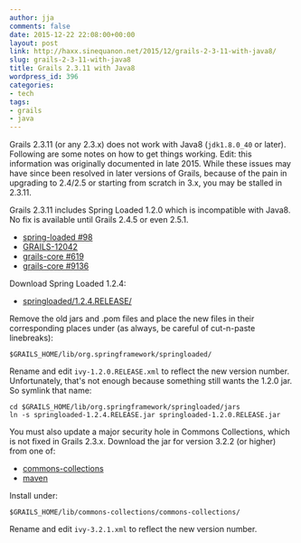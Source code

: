 ```yaml
---
author: jja
comments: false
date: 2015-12-22 22:08:00+00:00
layout: post
link: http://haxx.sinequanon.net/2015/12/grails-2-3-11-with-java8/
slug: grails-2-3-11-with-java8
title: Grails 2.3.11 with Java8
wordpress_id: 396
categories:
- tech
tags:
- grails
- java
---
```


Grails 2.3.11 (or any 2.3.x) does not work with Java8 (`jdk1.8.0_40` or
later). Following are some notes on how to get things working. Edit: this
information was originally documented in late 2015. While these issues may
have since been resolved in later versions of Grails, because of the pain in
upgrading to 2.4/2.5 or starting from scratch in 3.x, you may be stalled in
2.3.11.

<!-- more -->

Grails 2.3.11 includes Spring Loaded 1.2.0 which is incompatible with Java8.
No fix is available until Grails 2.4.5 or even 2.5.1.

  * [spring-loaded #98](https://github.com/spring-projects/spring-loaded/issues/98)
  * [GRAILS-12042](https://jira.grails.org/browse/GRAILS-12042)
  * [grails-core #619](https://github.com/grails/grails-core/issues/619)
  * [grails-core #9136](https://github.com/grails/grails-core/issues/9136)

Download Spring Loaded 1.2.4:

  * [springloaded/1.2.4.RELEASE/](http://repo.spring.io/release/org/springframework/springloaded/1.2.4.RELEASE/)

Remove the old jars and .pom files and place the new files in their
corresponding places under (as always, be careful of cut-n-paste linebreaks):

    $GRAILS_HOME/lib/org.springframework/springloaded/

Rename and edit `ivy-1.2.0.RELEASE.xml` to reflect the new version number.
Unfortunately, that's not enough because something still wants the 1.2.0 jar.
So symlink that name:

    cd $GRAILS_HOME/lib/org.springframework/springloaded/jars
    ln -s springloaded-1.2.4.RELEASE.jar springloaded-1.2.0.RELEASE.jar

You must also update a major security hole in Commons Collections, which is
not fixed in Grails 2.3.x. Download the jar for version 3.2.2 (or higher) from
one of:

  * [commons-collections](http://commons.apache.org/proper/commons-collections/download_collections.cgi)
  * [maven](http://repo1.maven.org/maven2/commons-collections/commons-collections/)

Install under:

    $GRAILS_HOME/lib/commons-collections/commons-collections/

Rename and edit `ivy-3.2.1.xml` to reflect the new version number.

